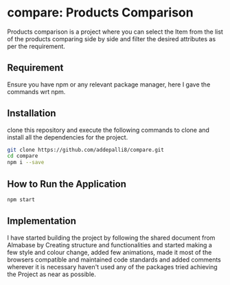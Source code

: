 # compare: Products Comparison

Products comparison is a project where you can select the Item from the list of the products comparing side by side and filter the desired attributes as per the requirement.

## Requirement
Ensure you have npm or any relevant package manager, here I gave the commands wrt npm.

## Installation

clone this repository and execute the following commands to clone and install all the dependencies for the project.

```bash
git clone https://github.com/addepalli8/compare.git
cd compare
npm i --save
```

## How to Run the Application

```bash
npm start
```

## Implementation
I have started building the project by following the shared document from Almabase by Creating structure and functionalities and started making a few style and colour change, added few animations, made it most of the browsers compatible and maintained code standards and added comments wherever it is necessary haven't used any of the packages tried achieving the Project as near as possible.
